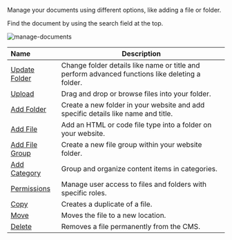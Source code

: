 Manage your documents using different options, like adding a file or folder.

Find the document by using the search field at the top.

<img src="/static/images/manage-documents.jpg" alt="manage-documents"></a>

**Name** | **Description**
:--- | ---
<a href="/workspace/documents/document/update-folder/">Update Folder</a> | Change folder details like name or title and perform advanced functions like deleting a folder.
<a href="/workspace/documents/document/upload/">Upload</a> | Drag and drop or browse files into your folder. 
<a href="/workspace/documents/document/add-folder/">Add Folder</a> | Create a new folder in your website and add specific details like name and title.
<a href="/workspace/documents/add-file/">Add File</a> | Add an HTML or code file type into a folder on your website. 
<a href="/workspace/documents/document/add-file-group/">Add File Group</a> | Create a new file group within your website folder.
<a href="/workspace/documents/document/add-category/">Add Category</a> | Group and organize content items in categories.
<a href="/workspace/documents/document/permissions/">Permissions</a> | Manage user access to files and folders with specific roles.
<a href="/workspace/documents/manage-file-folder/copy/">Copy</a> | Creates a duplicate of a file.
<a href="/workspace/documents/manage-file-folder/move/">Move</a> | Moves the file to a new location.
<a href="/workspace/documents/manage-file-folder/delete/">Delete</a> | Removes a file permanently from the CMS.